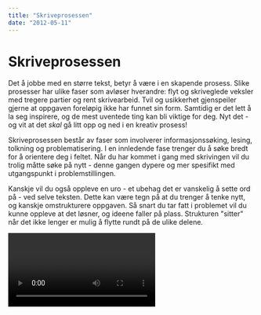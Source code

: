 ```yaml
---
title: "Skriveprosessen"
date: "2012-05-11"
---
```


# Skriveprosessen

Det å jobbe med en større tekst, betyr å være i en skapende prosess. Slike prosesser har ulike faser som avløser hverandre: flyt og skriveglede veksler med tregere partier og rent skrivearbeid. Tvil og usikkerhet gjenspeiler gjerne at oppgaven foreløpig ikke har funnet sin form. Samtidig er det lett å la seg inspirere, og de mest uventede ting kan bli viktige for deg. Nyt det - og vit at det _skal_ gå litt opp og ned i en kreativ prosess!

Skriveprosessen består av faser som involverer informasjonssøking, lesing, tolkning og problematisering. I en innledende fase trenger du å søke bredt for å orientere deg i feltet. Når du har kommet i gang med skrivingen vil du trolig måtte søke på nytt - denne gangen dypere og mer spesifikt med utgangspunkt i problemstillingen.

Kanskje vil du også oppleve en uro - et ubehag det er vanskelig å sette ord på - ved selve teksten. Dette kan være tegn på at du trenger å tenke nytt, og kanskje omstrukturere oppgaven. Så snart du tar fatt i problemet vil du kunne oppleve at det løsner, og ideene faller på plass. Strukturen "sitter" når det ikke lenger er mulig å flytte rundt på de ulike delene.

<Video id="PMzaT9D1SsY" />

Mange uerfarne skribenter tror ofte at de ikke kan begynne skrive før de har skaffet seg fullstendig klarhet og oversikt. De tror at gode tekster oppstår ved at man plasserer perfekte setninger etter hverandre. Dette betyr at det tar altfor lang tid å komme i gang. I virkeligheten må de aller fleste skrive teksten sin om igjen - opptil flere ganger. Å skrive godt, er ofte å skrive om.

* [Skriv!](/skriving/kom-i-gang-a-skrive)
* Snakk med medstudenter om oppgaven du skal skrive
* Lag [skrivegrupper](/skriving/skrivegrupper) for å holde skriveprosessen i gang, både din egen og andres.

# Kom i gang å skrive

Som student drives du ofte fram av et "hvorfor?". Dette er også utgangpunktet for mange forskere. Forskeren tviler på en teori eller observerer noe som ikke lar seg forklare uten videre. Hun utforsker et fenomen, snakker med andre i miljøet, skriver ned ideene sine, ser for seg muligheter og lager notater og tenketekster. Gjør som forskeren: Bruk følelsen av nysgjerrighet og usikkerhet kreativt. Etter hvert som du får klarere tanker om oppgaven, reduseres usikkerheten.

<Video id="FOwhrXNnHNI" />

Snakk gjerne om oppgaven med medstudenter og andre som vil høre på. Det kan være veldig klargjørende å sette ord på ideene dine. Hvorfor synes du at dette temaet er interessant? Hvilke problemstillinger ser du for deg? Hvordan kan problemstillingen(e) besvares? Hva ser du for deg at du vil komme fram til? Å presentere utkast for [medstudenter](?p=1216) er også en utmerket måte å komme i gang på.

## Tenk og skriv

Det er viktigere å komme i gang, enn å ha full kontroll på produktet. Det finnes ulike skriveteknikker du kan bruke for å utvikle dine første ideer om et emne. Prøv for eksempel idémyldring, tankekart, tenketest og hurtigskriving som er beskrevet nedenfor. Når du begynner å skrive, vil du trolig oppleve at prosjektet blir mye klarere for deg.

Begynn gjerne å skrive om det du syns er gøy. Skriv gjerne bare litt om gangen. Hvis du tar pauser FØR du har skrevet deg helt tom, er det lettere å ta opp igjen tråden. Presenter gjerne teksten din for andre, for eksempel i [skrivegrupper](/skriving/skriving-er-en-prosess/skrivegrupper/), og be om tilbakemeldinger selv om du ikke er helt fornøyd enda. Gode forfattere bruker tid på å revidere, og må ofte restrukturere tekstene sine flere ganger. Se

Det er (minst) to strategier for å strukturere en tekst:

**Tekst før struktur**

- Skriv ned alt du vet om emnet
- Les gjennom det du har skrevet, og ordne teksten i avsnitt ved hjelp av stikkord/overskrifter
- Ut fra dette strukturerer du teksten

**Struktur før tekst**

- Her lager du en disposisjon før du går i gang med å skrive
- Så fyller du inn tekst i disposisjonen, punkt for punkt
- Disposisjonen justeres underveis

En skriveprosess kan ha ulike former. Det er viktig å finne ut hvordan _du_ fungerer best. Pleier du å gå og "ruge" i lang tid, for så å skrive ut en mer eller mindre ferdig tekst rett før innleveringsfristen? Eller trenger du å komme i gang raskt, og deretter bruke tiden til å strukturere, skrive om og bygge ut utkastet ditt? Vær trygg på arbeidsmåten din!

## Oppstartsteknikker

Nedenfor er noen ulike teknikker som kan brukes for å nærme seg en problemstilling og disposisjon for oppgaven.

## Idémyldring

Idémyldring er et godt redskap for å få oversikt over hva du vet om et tema og hva du trenger å finne ut mer om. Det kan også brukes til å avgrense et tema og lage utkast til disposisjon. Skriv ned alle assosiasjoner du har til temaet uten å sensurere deg selv. I løpet av idémyldringen vil det komme frem stikkord og setninger som du kan arbeide videre med.

- skriv ord og setninger
- tegn figurer
- notér interessante boktitler, rapporter og ulike typer data

Ideer kan dukke opp når som helst – ha alltid penn og papir tilgjengelig!  
Idémyldring er en privat tekst, som skal gi skrivelyst.

::: tips Tips!
Mangler du penn og papir, har du kanskje en mobil i hånden. Skriv ideen du fikk som en tekstmelding, eller les det inn på taleopptak.
:::

## Tankekart

- Skriv hovedideen din midt på arket
- Tegn linjer eller grener fra hovedideen og skriv nøkkelord på hver linje
- Legg til mindre linjer og grener med detaljer
- Skriv ned ideene slik de faller deg inn – vær spontan!
- Se etter forbindelser og sammenhenger som kan markeres på kartet

<Figure
  src="/images/norsk-tankekart-sma-bokstaver.png"
  alt="Tankekart"
  caption="Tankekart om grønn markedsføring"
  type=""
/>

::: tip Tips:
- Bruk farger for å markere temaer og relasjoner, og for å framheve tanker
- Bruk bilder eller symboler
- Bruk små bokstaver. Små bokstaver leses og huskes bedre enn store bokstaver
:::

(Kilde: Learning Support Services (2004) _Skills for Learning_ \[CD-ROM\]. Leeds: Leeds Metropolitan University Library).

## Tenketekst

En tenketekst er en privat og kreativ tekst som kan hjelpe deg i gang med skriveprosessen. Tenkeskriving er skriving for å lære, for å få ideer og for å engasjere. Ved å skrive uten tanke på produktet, kan du oppdage nye muligheter i emnet du fokuserer på.

- Skriv ned alt du vet om emnet i en mer eller mindre sammenhengende tekst
- Fokuser på innholdet i teksten din
- Skriv uten å ta stilling til tekstens form. Målet er å få fram ideer og tanker uten kritiske blikk

## Hurtigskriving

Hurtigskriving er en metode for å skrive en tenketekst; også her er målet å få i gang skriveprosessen.

- Skriv et sentralt ord fra oppgaven din som overskrift
- Skriv uten stans mellom 10-30 minutter uten å løfte fingrene fra tastaturet- eller pennen fra papiret
- Etterpå leser du igjennom teksten din og strukturerer setningene
- Skriv gjerne stikkord i margen og del teksten inn i mindre biter

## Fra tema til problemstilling

Det er flere måter å starte en skriveprosess på, men det kan være lurt å utarbeide en foreløpig problemstilling nokså tidlig. Noen er så heldige at de vet akkurat hva de vil undersøke før de begynner. De fleste må tenke, notere, gjøre litteratursøk og lese en del før de formulerer problemstillingen sin, og mange må justere den underveis.

Når du arbeider med å forme en problemstilling, kan du gjerne starte med en idémyldring. Skriv ned alle de spørsmålene du kommer på – det å være kritisk og luke ut kommer etter hvert. Når du orienterer deg i emnet, blir du gradvis i stand til å stille mer presise spørsmål. Kanskje dukker det opp nye spørsmål og vinkler du ikke hadde tenkt på. Tenk og kjenn etter: Hva interesserer deg? Hva engasjerer deg mest? Formuler dette i fulle setninger som senere kan danne utgangspunkt for en innledning.

::: eksempel EKSEMPEL  
La oss si temaet du er interessert i er miljøvennlighet som markedsføringsstrategi. Spørsmål du stiller innledningsvis kan for eksempel være: Lønner det seg for bedrifter å markedsføre seg som miljøvennlige? Hva skal til for at kundene opplever at en bedrift, vare eller tjeneste er miljøvennlig? Fører et nytt miljøvennlig produkt i produktporteføljen til at kundene også opplever at bedriftens øvrige produkter er mer miljøvennlige? Hva er effektene av å komme inn i en merkeordning? Hva gjør bedrifter for å framstå som miljøvennlige, og hvordan virker det? Hva vil det si at en bedrift er bærekraftig? Følger det noen spesiell etisk forpliktelse med slik markedsføring? Appellerer slik markedsføring til noen spesielle grupper? Hva kjennetegner miljøbevisste kunder? Er miljøbevisste forbrukere mer eller mindre kritiske enn andre? Er det samsvar mellom forbrukernes holdninger og de faktiske valgene deres? Hvordan endre konsumentenes miljøskadelige vaner? Hvordan påvirker konsumentenes personlige og sosiale identitet de valg de gjør av miljøvennlige produkter? Så gjør du [brede litteratursøk](/soking/planlegg-soket-dit/) for å orientere deg i faglitteraturen. Mulige søkeord kan være:

::: details 
| NORSK                       | ENGELSK                                |
|-----------------------------|----------------------------------------|
| merkevare, merkevarebygging | branding                               |
| kundeatferd                 | consumer behaviour                     |
| kundetilfredshet            | satisfaction                           |
| troverdighet/kredibilitet   | credibility                            |
| tillit                      | trust                                  |
| holdninger                  | attitudes                              |
| vaner                       | habits                                 |
| bærekraftig                 | sustainable                            |
| grønn                       | green                                  |
| økologisk                   | organic, ecological                    |
| miljømerking                | eco-labelling, environmental labelling |
| sertifikat, sertifisering   | certificate, certification             |
| sosial identitet            | social identity                        |
| segmentering                | segmentation                           |
| ansvarlige bedrifter        | corporate social responsibility        |

[Kombiner søkeordene dine i aktuelle databaser.](/soking/planlegg-soket-dit/#Kombiner_ulike_skeord)

Når du har orientert deg i fagfeltet og [skumlest](/lesing/lesemater/) litt her og der, må du snevre inn temaet, og finne ditt fokus.

**Tenk på:** Hva har du mest lyst til å jobbe med/finne ut mer om? Hvilke spørsmål er det mulig å besvare? Hva slags metoder kan du bruke? Hvor mye tid har du til rådighet? Hva er gjort før? Finnes det datagrunnlag, markedsundersøkelser e.l. eller må du lage noen selv? Skal du ta utgangspunkt i ett eller flere bestemte eksempel (case) – gode eller dårlige? Skal du begrense deg til ett bestemt marked/en produkttype?

- Gjør mer [spesifikke litteratursøk i bibliotekets databaser](/soking/utdypende-sok)
- Se/søk i kildelisten til sentrale artikler og bøker
- Se på andre masteroppgaver
- Snakk med andre: venner, medstudenter, foreleser, veileder – du vil ofte få nyttige (om enn ubehagelige) spørsmål og innvendinger, og det kan hjelpe deg å tenke gjennom ting på nytt

[Formuler problemstillingen din som et spørsmål](/skriving/struktur/oppbygning-av-en-oppgave/#12_Avgrensning_og_problemstilling). Ofte kalles problemstilling også forskningsspørsmål!

Eksempler på overordnede forskningsspørsmål kan være:

- Lønner det seg for bedrifter å markedsføre seg som miljøvennlige?
- Hva kjennetegner god/vellykket, grønn markedsføring?
- Hva kjennetegner miljøbevisste forbrukere?
- Hvordan endre kundenes atferd i retning mer miljøvennlig konsum?

Som regel er det nødvendig å spesifisere akkurat hva det er du vil undersøke i ett eller flere underspørsmål. Det kan for eksempel være ett av disse:

- Har miljøvennlige bedrifter bedre lønnsomhet og mer positiv aksjekursutvikling enn andre bedrifter?
- Hvilke effekter har det på kundeatferd å appellere til sosiale normer i markedsføring av miljøvennlige produkter?
- Hvilke effekter har vaner og holdninger på konsum av grønne produkter?
- Hva kjennetegner kundegruppene hvor grønn markedsføring synes å ha størst appell?
- Hvorfor oppfattes bedrift A som mer troverdig enn bedrift B i miljøspørsmål?
- Hvilken effekt har «miljømerking» (f.eks. Miljøfyrtårn, Svanemerket, EU Ecolabel) på kunders holdninger og atferd?
:::
